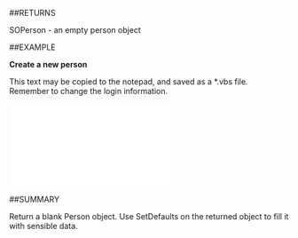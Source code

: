 
##RETURNS

SOPerson - an empty person object


##EXAMPLE

**Create a new person**

This text may be copied to the notepad, and saved as a *.vbs file. Remember to change the login information.

![](..\..\Examples\vbs\Database.CreatePerson.vbs.txt)


##SUMMARY

Return a blank Person object. Use SetDefaults on the returned object to fill it with sensible data.

